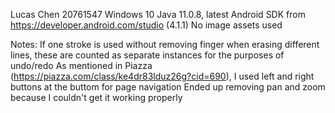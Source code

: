 Lucas Chen
20761547
Windows 10
Java 11.0.8, latest Android SDK from https://developer.android.com/studio (4.1.1)
No image assets used

Notes:
If one stroke is used without removing finger when erasing different lines, these are counted as 
	separate instances for the purposes of undo/redo
As mentioned in Piazza (https://piazza.com/class/ke4dr83lduz26g?cid=690), I used
	left and right buttons at the buttom for page navigation
Ended up removing pan and zoom because I couldn't get it working properly
